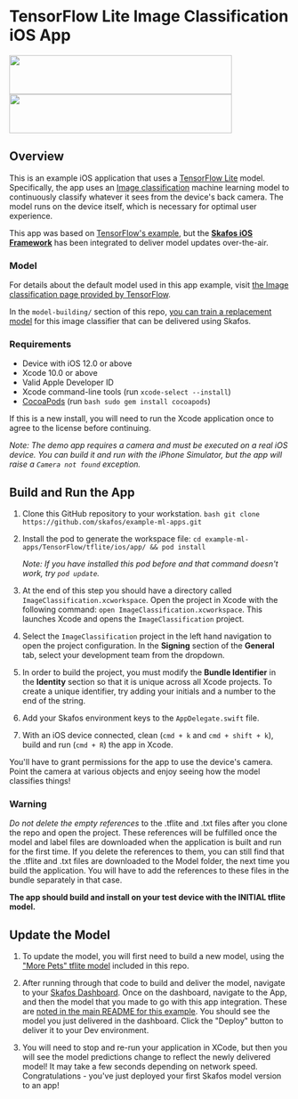 # TensorFlow Lite Image Classification iOS App
<img src="https://4.bp.blogspot.com/-fmvGmp_whI8/WgtKIGtvHvI/AAAAAAAAEFM/IqS891VhVvUd_j73guSDUDS0YUYDAYgWACLcBGAs/s1600/image1.png" width="400" height="70"> <img src="https://skafos.ai/wp-content/uploads/2019/05/skafos_horizontal_on_white_beta@1x.svg" width="400" height="70">

## Overview
This is an example iOS application that uses a [TensorFlow Lite](https://tensorflow.org/lite) model. Specifically, the app uses an [Image classification](https://www.tensorflow.org/lite/models/image_classification/overview)
machine learning model to continuously classify whatever it sees from the device's back camera. The model runs on the device itself, which is necessary for optimal user experience. 

This app was based on [TensorFlow's example](https://github.com/tensorflow/examples/tree/master/lite/examples/image_classification/ios), but the **[Skafos iOS Framework](https://github.com/skafos/ios)** has been integrated to deliver model updates over-the-air.

### Model
For details about the default model used in this app example, visit [the Image classification page provided by TensorFlow](https://www.tensorflow.org/lite/models/image_classification/overview).

In the `model-building/` section of this repo, [you can train a replacement model](https://github.com/skafos/example-ml-apps/tree/master/TensorFlow/tflite/ios/model-building) for this image classifier that can be delivered using Skafos. 

### Requirements

*   Device with iOS 12.0 or above
*   Xcode 10.0 or above
*   Valid Apple Developer ID
*   Xcode command-line tools (run `xcode-select --install`)
*   [CocoaPods](https://cocoapods.org/) (run `bash sudo gem install cocoapods`)

If this is a new install, you will need to run the Xcode application once to
agree to the license before continuing.

_Note: The demo app requires a camera and must be executed on a real iOS device.
You can build it and run with the iPhone Simulator, but the app will raise a
`Camera not found` exception._

## Build and Run the App

1.  Clone this GitHub repository to your workstation. `bash git clone
    https://github.com/skafos/example-ml-apps.git`

2.  Install the pod to generate the workspace file: `cd
    example-ml-apps/TensorFlow/tflite/ios/app/ && pod install`
    	
    _Note: If you have installed this pod before and that command doesn't work, try
`pod update`._

3. At the end of this step you should have a directory called
`ImageClassification.xcworkspace`. Open the project in Xcode with the following command: `open ImageClassification.xcworkspace`. This launches Xcode and opens the `ImageClassification` project.

4.  Select the `ImageClassification` project in the left hand navigation to open
    the project configuration. In the **Signing** section of the **General**
    tab, select your development team from the dropdown.

5.  In order to build the project, you must modify the **Bundle Identifier** in
    the **Identity** section so that it is unique across all Xcode projects. To
    create a unique identifier, try adding your initials and a number to the end
    of the string.

6. Add your Skafos environment keys to the `AppDelegate.swift` file.

7. With an iOS device connected, clean (`cmd + k` and `cmd + shift + k`),
build and run (`cmd + R`) the app in Xcode.

You'll have to grant permissions for the app to use the device's camera. Point
the camera at various objects and enjoy seeing how the model classifies things!

### Warning
_Do not delete the empty references_ to the .tflite and .txt files after you
clone the repo and open the project. These references will be fulfilled once the
model and label files are downloaded when the application is built and run for
the first time. If you delete the references to them, you can still find that
the .tflite and .txt files are downloaded to the Model folder, the next time you
build the application. You will have to add the references to these files in the
bundle separately in that case.

**The app should build and install on your test device with the INITIAL tflite model.**

## Update the Model
1. To update the model, you will first need to build a new model, using the ["More Pets" tflite model](https://github.com/skafos/example-ml-apps/blob/master/TensorFlow/tflite/ios/model-building/more_pets_tflite.ipynb) included in this repo. 

2. After running through that code to build and deliver the model, navigate to your [Skafos Dashboard](https://dashboard.skafos.ai). Once on the dashboard, navigate to the App, and then the model that you made to go with this app integration. These are [noted in the main README for this example](https://github.com/skafos/example-ml-apps/blob/master/TensorFlow/tflite/ios/README.md). You should see the model you just delivered in the dashboard. Click the "Deploy" button to deliver it to your Dev environment. 

3. You will need to stop and re-run your application in XCode, but then you will see the model predictions change to reflect the newly delivered model! It may take a few seconds depending on network speed. Congratulations - you've just deployed your first Skafos model version to an app!


